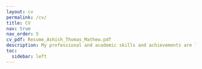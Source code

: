 ```yaml
---
layout: cv
permalink: /cv/
title: CV
nav: true
nav_order: 5
cv_pdf: Resume_Ashish_Thomas_Mathew.pdf
description: My professional and academic skills and achievements are listed our here. You will also find a PDF version of my Resume here if you need it.
toc:
  sidebar: left
---
```

